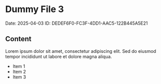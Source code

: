# Dummy File 3

Date: 2025-04-03
ID: DEDEF6F0-FC3F-4DD1-AAC5-122B445A5E21

## Content

Lorem ipsum dolor sit amet, consectetur adipiscing elit.
Sed do eiusmod tempor incididunt ut labore et dolore magna aliqua.

* Item 1
* Item 2
* Item 3
